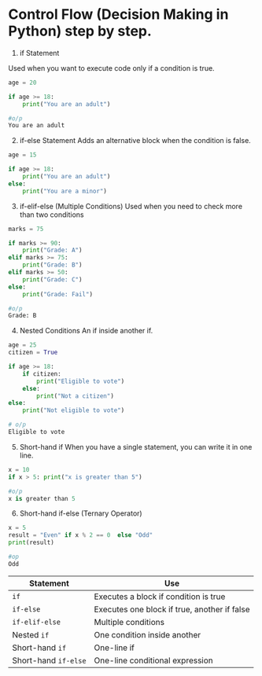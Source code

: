 # Control Flow (Decision Making in Python) step by step.

1) if Statement

 Used when you want to execute code only if a condition is true.

```py
age = 20

if age >= 18:
    print("You are an adult")

#o/p
You are an adult

```
2) if-else Statement
Adds an alternative block when the condition is false.

```py
age = 15

if age >= 18:
    print("You are an adult")
else:
    print("You are a minor")

```

3) if-elif-else (Multiple Conditions)
Used when you need to check more than two conditions

```py
marks = 75

if marks >= 90:
    print("Grade: A")
elif marks >= 75:
    print("Grade: B")
elif marks >= 50:
    print("Grade: C")
else:
    print("Grade: Fail")

#o/p
Grade: B

```

4) Nested Conditions
An if inside another if.

```py
age = 25
citizen = True

if age >= 18:
    if citizen:
        print("Eligible to vote")
    else:
        print("Not a citizen")
else:
    print("Not eligible to vote")

# o/p
Eligible to vote

```

5) Short-hand if
When you have a single statement, you can write it in one line.

```py
x = 10
if x > 5: print("x is greater than 5")

#o/p 
x is greater than 5
```

6) Short-hand if-else (Ternary Operator)

```py
x = 5
result = "Even" if x % 2 == 0  else "Odd"
print(result)

#op
Odd

```

| Statement            | Use                                          |
| -------------------- | -------------------------------------------- |
| `if`                 | Executes a block if condition is true        |
| `if-else`            | Executes one block if true, another if false |
| `if-elif-else`       | Multiple conditions                          |
| Nested `if`          | One condition inside another                 |
| Short-hand `if`      | One-line if                                  |
| Short-hand `if-else` | One-line conditional expression              |
